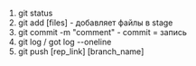 1. git status
2. git add [files] - добавляет файлы в stage
3. git commit -m "comment" - commit = запись
4. git log / got log --oneline
5. git push [rep_link] [branch_name]